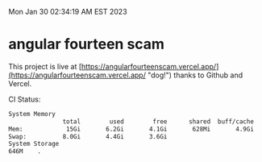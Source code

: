 Mon Jan 30 02:34:19 AM EST 2023

# angular fourteen scam


This project is live at [https://angularfourteenscam.vercel.app/](https://angularfourteenscam.vercel.app/ "dog!") thanks to Github and Vercel.

CI Status: 

```bash
System Memory
               total        used        free      shared  buff/cache   available
Mem:            15Gi       6.2Gi       4.1Gi       628Mi       4.9Gi       8.1Gi
Swap:          8.0Gi       4.4Gi       3.6Gi
System Storage
646M	.
```
```bash
